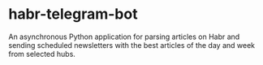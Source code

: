 # habr-telegram-bot
An asynchronous Python application for parsing articles on Habr and sending scheduled newsletters with the best articles of the day and week from selected hubs.

